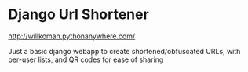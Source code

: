 # Django Url Shortener

http://willkoman.pythonanywhere.com/

Just a basic django webapp to create shortened/obfuscated URLs, with per-user lists, and QR codes for ease of sharing
